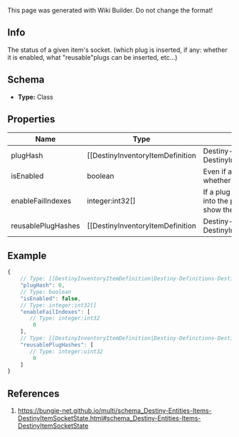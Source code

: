 <span class="wiki-builder">This page was generated with Wiki Builder. Do not change the format!</span>

## Info
The status of a given item's socket.  (which plug is inserted, if any: whether it is enabled, what &quot;reusable&quot;plugs can be inserted, etc...)

## Schema
* **Type:** Class

## Properties
Name | Type | Description
---- | ---- | -----------
plugHash | [[DestinyInventoryItemDefinition|Destiny-Definitions-DestinyInventoryItemDefinition]]:ManifestDefinition:integer:uint32:nullable | The currently active plug, if any. Note that, because all plugs are statically defined, its effect on stats and perks can bestatically determined using the plug item's definition.  The stats and perks can be taken at facevalue on the plug item as the stats and perks it will provide to the user/item.
isEnabled | boolean | Even if a plug is inserted, it doesn't mean it's enabled. This flag indicates whether the plug is active and providing its benefits.
enableFailIndexes | integer:int32[] | If a plug is inserted but not enabled, this will be populated with indexes into the plug item definition's plug.enabledRulesproperty, so that you can show the reasons why it is not enabled.
reusablePlugHashes | [[DestinyInventoryItemDefinition|Destiny-Definitions-DestinyInventoryItemDefinition]]:ManifestDefinition:integer:uint32[] | If the item supports reusable plugs, this is the list of plug item hashes that are currentlyallowed to be used for this socket.  (sometimes restrictions may cause reusable plugs defined on the item definition to not be valid, so you should trust the instanced reusablePlugHashes listrather than the definition's list) A Reusable Plug is a plug that you can *always* insert into this socket, regardless of whether or notyou have the plug in your inventory.  In practice, a socket will *either* have reusable plugs *or*it will allow for plugs in your inventory to be inserted.  See DestinyInventoryItemDefinition.socketfor more info.

## Example
```javascript
{
    // Type: [[DestinyInventoryItemDefinition|Destiny-Definitions-DestinyInventoryItemDefinition]]:ManifestDefinition:integer:uint32:nullable
    "plugHash": 0,
    // Type: boolean
    "isEnabled": false,
    // Type: integer:int32[]
    "enableFailIndexes": [
       // Type: integer:int32
        0
    ],
    // Type: [[DestinyInventoryItemDefinition|Destiny-Definitions-DestinyInventoryItemDefinition]]:ManifestDefinition:integer:uint32[]
    "reusablePlugHashes": [
       // Type: integer:uint32
        0
    ]
}

```

## References
1. https://bungie-net.github.io/multi/schema_Destiny-Entities-Items-DestinyItemSocketState.html#schema_Destiny-Entities-Items-DestinyItemSocketState
